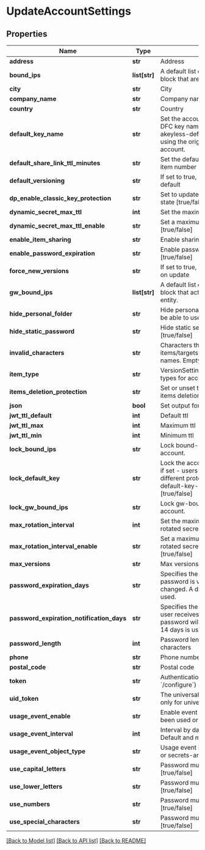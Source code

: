 # UpdateAccountSettings

## Properties
Name | Type | Description | Notes
------------ | ------------- | ------------- | -------------
**address** | **str** | Address | [optional] 
**bound_ips** | **list[str]** | A default list of comma-separated CIDR block that are allowed to authenticate. | [optional] 
**city** | **str** | City | [optional] 
**company_name** | **str** | Company name | [optional] 
**country** | **str** | Country | [optional] 
**default_key_name** | **str** | Set the account default key based on the DFC key name. Use \&quot;set-original-akeyless-default-key\&quot; to revert to using the original default key of the account. | [optional] 
**default_share_link_ttl_minutes** | **str** | Set the default ttl in minutes for sharing item number between 60 and 43200 | [optional] 
**default_versioning** | **str** | If set to true, new versions is enabled by default | [optional] 
**dp_enable_classic_key_protection** | **str** | Set to update protection with classic keys state [true/false] | [optional] 
**dynamic_secret_max_ttl** | **int** | Set the maximum ttl for dynamic secrets | [optional] 
**dynamic_secret_max_ttl_enable** | **str** | Set a maximum ttl for dynamic secrets [true/false] | [optional] 
**enable_item_sharing** | **str** | Enable sharing items [true/false] | [optional] 
**enable_password_expiration** | **str** | Enable password expiration policy [true/false] | [optional] 
**force_new_versions** | **str** | If set to true, new version will be created on update | [optional] 
**gw_bound_ips** | **list[str]** | A default list of comma-separated CIDR block that acts as a trusted Gateway entity. | [optional] 
**hide_personal_folder** | **str** | Hide personal folder, if set - users will not be able to use personal folder [true/false] | [optional] 
**hide_static_password** | **str** | Hide static secret&#39;s password type [true/false] | [optional] 
**invalid_characters** | **str** | Characters that cannot be used for items/targets/roles/auths/event_forwarder names. Empty string will enforce nothing. | [optional] [default to 'notReceivedInvalidCharacter']
**item_type** | **str** | VersionSettingsObjectType defines object types for account version settings | [optional] 
**items_deletion_protection** | **str** | Set or unset the default behaviour of items deletion protection [true/false] | [optional] 
**json** | **bool** | Set output format to JSON | [optional] [default to False]
**jwt_ttl_default** | **int** | Default ttl | [optional] 
**jwt_ttl_max** | **int** | Maximum ttl | [optional] 
**jwt_ttl_min** | **int** | Minimum ttl | [optional] 
**lock_bound_ips** | **str** | Lock bound-ips setting globally in the account. | [optional] 
**lock_default_key** | **str** | Lock the account&#39;s default protection key, if set - users will not be able to use a different protection key, relevant only if default-key-name is configured [true/false] | [optional] 
**lock_gw_bound_ips** | **str** | Lock gw-bound-ips setting in the account. | [optional] 
**max_rotation_interval** | **int** | Set the maximum rotation interval for rotated secrets auto rotation settings | [optional] 
**max_rotation_interval_enable** | **str** | Set a maximum rotation interval for rotated secrets auto rotation settings [true/false] | [optional] 
**max_versions** | **str** | Max versions | [optional] 
**password_expiration_days** | **str** | Specifies the number of days that a password is valid before it must be changed. A default value of 90 days is used. | [optional] 
**password_expiration_notification_days** | **str** | Specifies the number of days before a user receives notification that their password will expire. A default value of 14 days is used. | [optional] 
**password_length** | **int** | Password length between 5 - to 50 characters | [optional] 
**phone** | **str** | Phone number | [optional] 
**postal_code** | **str** | Postal code | [optional] 
**token** | **str** | Authentication token (see &#x60;/auth&#x60; and &#x60;/configure&#x60;) | [optional] 
**uid_token** | **str** | The universal identity token, Required only for universal_identity authentication | [optional] 
**usage_event_enable** | **str** | Enable event for objects that have not been used or changed [true/false] | [optional] 
**usage_event_interval** | **int** | Interval by days for unused objects. Default and minimum interval is 90 days | [optional] 
**usage_event_object_type** | **str** | Usage event is supported for auth method or secrets-and-keys [auth/item] | [optional] 
**use_capital_letters** | **str** | Password must contain capital letters [true/false] | [optional] 
**use_lower_letters** | **str** | Password must contain lower case letters [true/false] | [optional] 
**use_numbers** | **str** | Password must contain numbers [true/false] | [optional] 
**use_special_characters** | **str** | Password must contain special characters [true/false] | [optional] 

[[Back to Model list]](../README.md#documentation-for-models) [[Back to API list]](../README.md#documentation-for-api-endpoints) [[Back to README]](../README.md)


